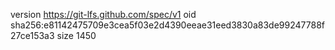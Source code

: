 version https://git-lfs.github.com/spec/v1
oid sha256:e81142475709e3cea5f03e2d4390eeae31eed3830a83de99247788f27ce153a3
size 1450
